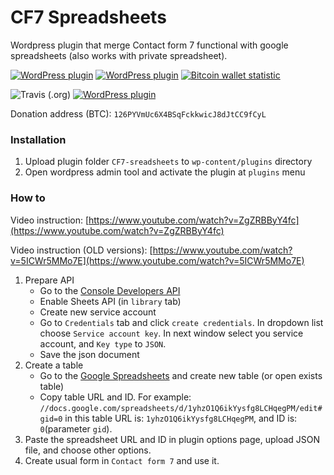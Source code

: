 # CF7 Spreadsheets

Wordpress plugin that merge Contact form 7 functional with google spreadsheets (also works with private spreadsheet).
 
 [![WordPress plugin](https://img.shields.io/wordpress/plugin/dt/cf7-spreadsheets.svg)](https://wordpress.org/plugins/cf7-spreadsheets/advanced) 
[![WordPress plugin](https://img.shields.io/wordpress/plugin/installs/cf7-spreadsheets.svg)](https://wordpress.org/plugins/cf7-spreadsheets/advanced)
 [![Bitcoin wallet statistic](https://img.shields.io/badge/dynamic/json.svg?label=donations&url=https%3A%2F%2Fblockexplorer.com%2Fapi%2Faddr%2F126PYVmUc6X4BSqFckkwicJ8dJtCC9fCyL&query=%24.totalReceived&colorB=orange&suffix=%20BTC)](https://www.blockchain.com/btc/address/126PYVmUc6X4BSqFckkwicJ8dJtCC9fCyL)

![Travis (.org)](https://img.shields.io/travis/moshenskyDV/CF7-spreadsheets.svg?style=popout)
[![WordPress plugin](https://img.shields.io/wordpress/plugin/v/cf7-spreadsheets.svg?label=version)](https://wordpress.org/plugins/cf7-spreadsheets/#developers)

Donation address (BTC): `126PYVmUc6X4BSqFckkwicJ8dJtCC9fCyL`

### Installation

1. Upload plugin folder `CF7-sreadsheets` to `wp-content/plugins` directory
2. Open wordpress admin tool and activate the plugin at `plugins` menu

### How to

Video instruction: [https://www.youtube.com/watch?v=ZgZRBByY4fc](https://www.youtube.com/watch?v=ZgZRBByY4fc)

Video instruction (OLD versions): [https://www.youtube.com/watch?v=5ICWr5MMo7E](https://www.youtube.com/watch?v=5ICWr5MMo7E)

1. Prepare API
    * Go to the [Console Developers API](https://console.developers.google.com/)
    * Enable Sheets API (in `library` tab)
    * Create new service account
    * Go to `Credentials` tab and click `create credentials`. In dropdown list choose `Service account key`. In next window select you service account, and `Key type` to `JSON`.
    * Save the json document
2. Create a table
    * Go to the [Google Spreadsheets](https://docs.google.com/spreadsheets/) and create new table (or open exists table)
    * Copy table URL and ID. For example: `//docs.google.com/spreadsheets/d/1yhzO1Q6ikYysfg8LCHqegPM/edit#gid=0` in this table URL is: `1yhzO1Q6ikYysfg8LCHqegPM`, and ID is: `0`(parameter `gid`).
3. Paste the spreadsheet URL and ID in plugin options page, upload JSON file, and choose other options.
4. Create usual form in `Contact form 7` and use it.
